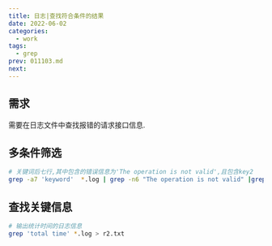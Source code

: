 ```yaml
---
title: 日志|查找符合条件的结果
date: 2022-06-02
categories:
  - work
tags:
  - grep
prev: 011103.md
next:
---
```




<!-- more -->

## 需求

需要在日志文件中查找报错的请求接口信息.

## 多条件筛选

```bash
# 关键词后七行,其中包含的错误信息为'The operation is not valid',且包含key2
grep -a7 'keyword'  *.log | grep -n6 "The operation is not valid" |grep "key2"> 159_1_error.txt 
```

## 查找关键信息

```bash
# 输出统计时间的日志信息
grep 'total time' *.log > r2.txt
```


